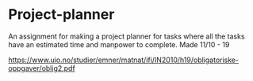 # Project-planner
An assignment for making a project planner for tasks where all the tasks have an estimated time and manpower to complete. 
Made 11/10 - 19

https://www.uio.no/studier/emner/matnat/ifi/IN2010/h19/obligatoriske-oppgaver/oblig2.pdf
